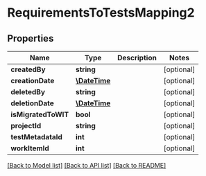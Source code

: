 # RequirementsToTestsMapping2

## Properties
Name | Type | Description | Notes
------------ | ------------- | ------------- | -------------
**createdBy** | **string** |  | [optional] 
**creationDate** | [**\DateTime**](\DateTime.md) |  | [optional] 
**deletedBy** | **string** |  | [optional] 
**deletionDate** | [**\DateTime**](\DateTime.md) |  | [optional] 
**isMigratedToWIT** | **bool** |  | [optional] 
**projectId** | **string** |  | [optional] 
**testMetadataId** | **int** |  | [optional] 
**workItemId** | **int** |  | [optional] 

[[Back to Model list]](../README.md#documentation-for-models) [[Back to API list]](../README.md#documentation-for-api-endpoints) [[Back to README]](../README.md)


